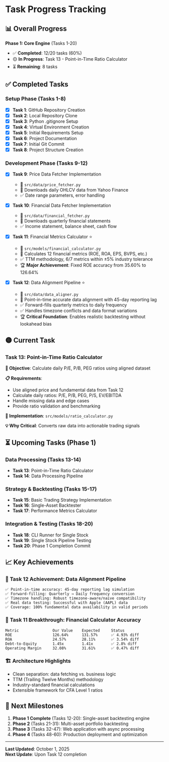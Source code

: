 # Task Progress Tracking

## 📊 Overall Progress

**Phase 1: Core Engine** (Tasks 1-20)
- ✅ **Completed**: 12/20 tasks (60%)
- 🟡 **In Progress**: Task 13 - Point-in-Time Ratio Calculator
- ⏳ **Remaining**: 8 tasks

## ✅ Completed Tasks

### Setup Phase (Tasks 1-8)
- [x] **Task 1**: GitHub Repository Creation
- [x] **Task 2**: Local Repository Clone  
- [x] **Task 3**: Python .gitignore Setup
- [x] **Task 4**: Virtual Environment Creation
- [x] **Task 5**: Initial Requirements Setup
- [x] **Task 6**: Project Documentation
- [x] **Task 7**: Initial Git Commit
- [x] **Task 8**: Project Structure Creation

### Development Phase (Tasks 9-12)
- [x] **Task 9**: Price Data Fetcher Implementation
  - 📁 `src/data/price_fetcher.py`
  - 🎯 Downloads daily OHLCV data from Yahoo Finance
  - ✅ Date range parameters, error handling

- [x] **Task 10**: Financial Data Fetcher Implementation  
  - 📁 `src/data/financial_fetcher.py`
  - 🎯 Downloads quarterly financial statements
  - ✅ Income statement, balance sheet, cash flow

- [x] **Task 11**: Financial Metrics Calculator ⭐
  - 📁 `src/models/financial_calculator.py`
  - 🎯 Calculates 12 financial metrics (ROE, ROA, EPS, BVPS, etc.)
  - ✅ TTM methodology, 6/7 metrics within ±5% industry tolerance
  - 🏆 **Major Achievement**: Fixed ROE accuracy from 35.60% to 126.64%

- [x] **Task 12**: Data Alignment Pipeline ⭐
  - 📁 `src/data/data_aligner.py`
  - 🎯 Point-in-time accurate data alignment with 45-day reporting lag
  - ✅ Forward-fills quarterly metrics to daily frequency
  - ✅ Handles timezone conflicts and data format variations
  - 🏆 **Critical Foundation**: Enables realistic backtesting without lookahead bias

## 🟡 Current Task

### Task 13: Point-in-Time Ratio Calculator
**🎯 Objective**: Calculate daily P/E, P/B, PEG ratios using aligned dataset

**📋 Requirements**:
- Use aligned price and fundamental data from Task 12
- Calculate daily ratios: P/E, P/B, PEG, P/S, EV/EBITDA
- Handle missing data and edge cases
- Provide ratio validation and benchmarking

**🔧 Implementation**: `src/models/ratio_calculator.py`

**💡 Why Critical**: Converts raw data into actionable trading signals

## ⏳ Upcoming Tasks (Phase 1)

### Data Processing (Tasks 13-14)
- **Task 13**: Point-in-Time Ratio Calculator
- **Task 14**: Data Processing Pipeline

### Strategy & Backtesting (Tasks 15-17)  
- **Task 15**: Basic Trading Strategy Implementation
- **Task 16**: Single-Asset Backtester
- **Task 17**: Performance Metrics Calculator

### Integration & Testing (Tasks 18-20)
- **Task 18**: CLI Runner for Single Stock
- **Task 19**: Single Stock Pipeline Testing  
- **Task 20**: Phase 1 Completion Commit

## 📈 Key Achievements

### 🎯 **Task 12 Achievement**: Data Alignment Pipeline
```
✅ Point-in-time accuracy: 45-day reporting lag simulation
✅ Forward-filling: Quarterly → Daily frequency conversion  
✅ Timezone handling: Robust timezone-aware/naive compatibility
✅ Real data testing: Successful with Apple (AAPL) data
✅ Coverage: 100% fundamental data availability in valid periods
```
### 🎯 **Task 11 Breakthrough**: Financial Calculator Accuracy
```
Metric               Our Value    Expected     Status
ROE                  126.64%      131.57%      ✅ 4.93% diff
ROA                  24.57%       28.11%       ✅ 3.54% diff  
Debt-to-Equity       1.45x        1.41x        ✅ 2.8% diff
Operating Margin     32.08%       31.61%       ✅ 0.47% diff
```

### 🏗️ **Architecture Highlights**
- Clean separation: data fetching vs. business logic
- TTM (Trailing Twelve Months) methodology
- Industry-standard financial calculations
- Extensible framework for CFA Level 1 ratios

## 🎯 Next Milestones

1. **Phase 1 Complete** (Tasks 12-20): Single-asset backtesting engine
2. **Phase 2** (Tasks 21-31): Multi-asset portfolio backtesting  
3. **Phase 3** (Tasks 32-47): Web application with async processing
4. **Phase 4** (Tasks 48-60): Production deployment and optimization

---

**Last Updated**: October 1, 2025  
**Next Update**: Upon Task 12 completion